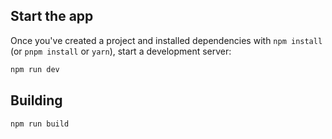 
## Start the app

Once you've created a project and installed dependencies with `npm install` (or `pnpm install` or `yarn`), start a development server:

```bash
npm run dev
```

## Building



```bash
npm run build
```
 